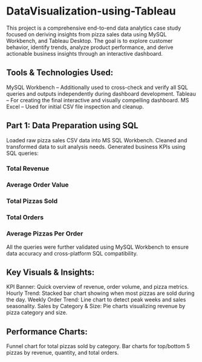 # DataVisualization-using-Tableau
This project is a comprehensive end-to-end data analytics case study focused on deriving insights from pizza sales data using  MySQL Workbench, and Tableau Desktop. The goal is to explore customer behavior, identify trends, analyze product performance, and derive actionable business insights through an interactive dashboard.
## Tools & Technologies Used:

MySQL Workbench – Additionally used to cross-check and verify all SQL queries and outputs independently during dashboard development.
Tableau – For creating the final interactive and visually compelling dashboard.
MS Excel  – Used for initial CSV file inspection and cleanup.
## Part 1: Data Preparation using SQL
Loaded raw pizza sales CSV data into MS SQL Workbench.
Cleaned and transformed data to suit analysis needs.
Generated business KPIs using SQL queries:
### Total Revenue
### Average Order Value
### Total Pizzas Sold
### Total Orders
### Average Pizzas Per Order
All the queries were further validated using MySQL Workbench to ensure data accuracy and cross-platform SQL compatibility.
## Key Visuals & Insights:
KPI Banner: Quick overview of revenue, order volume, and pizza metrics. <br>
Hourly Trend: Stacked bar chart showing when most pizzas are sold during the day.
Weekly Order Trend: Line chart to detect peak weeks and sales seasonality.
Sales by Category & Size:
Pie charts visualizing revenue by pizza category and size.

## Performance Charts:
Funnel chart for total pizzas sold by category.
Bar charts for top/bottom 5 pizzas by revenue, quantity, and total orders.
